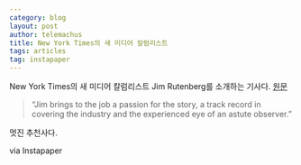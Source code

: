 ```yaml
--- 
category: blog
layout: post
author: telemachus
title: New York Times의 새 미디어 칼럼리스트
tags: articles
tag: instapaper
--- 
```




New York Times의 새 미디어 칼럼리스트 Jim Rutenberg를 소개하는 기사다. [원문](http://www.nytimes.com/2016/01/13/business/media/new-york-times-names-new-media-columnist.html)

> “Jim brings to the job a passion for the story, a track record in covering the industry and the experienced eye of an astute observer.”

멋진 추천사다. 


via Instapaper